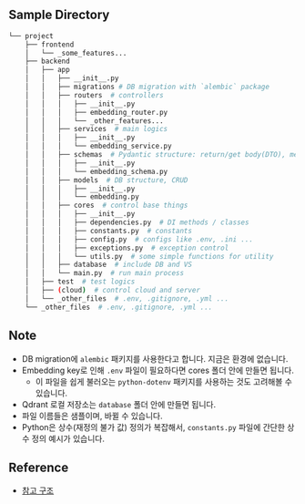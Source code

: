 ## Sample Directory
```bash
└── project
    ├── frontend
    │   └── _some_features...
    ├── backend
    │   ├── app
    │   │   ├── __init__.py
    │   │   ├── migrations # DB migration with `alembic` package
    │   │   ├── routers  # controllers
    │   │   │   ├── __init__.py
    │   │   │   ├── embedding_router.py
    │   │   │   └── _other_features...
    │   │   ├── services  # main logics
    │   │   │   ├── __init__.py
    │   │   │   └── embedding_service.py
    │   │   ├── schemas  # Pydantic structure: return/get body(DTO), metadata ...
    │   │   │   ├── __init__.py
    │   │   │   └── embedding_schema.py
    │   │   ├── models  # DB structure, CRUD
    │   │   │   ├── __init__.py
    │   │   │   └── embedding.py
    │   │   ├── cores  # control base things
    │   │   │   ├── __init__.py
    │   │   │   ├── dependencies.py  # DI methods / classes
    │   │   │   ├── constants.py  # constants
    │   │   │   ├── config.py  # configs like .env, .ini ...
    │   │   │   ├── exceptions.py  # exception control
    │   │   │   └── utils.py  # some simple functions for utility
    │   │   ├── database  # include DB and VS
    │   │   └── main.py  # run main process
    │   ├── test  # test logics
    │   ├── (cloud)  # control cloud and server
    │   └── _other_files  # .env, .gitignore, .yml ...
    └── _other_files  # .env, .gitignore, .yml ...
```

## Note
- DB migration에 `alembic` 패키지를 사용한다고 합니다. 지금은 환경에 없습니다.
- Embedding key로 인해 `.env` 파일이 필요하다면 cores 폴더 안에 만들면 됩니다.
    - 이 파일을 쉽게 불러오는 `python-dotenv` 패키지를 사용하는 것도 고려해볼 수 있습니다.
- Qdrant 로컬 저장소는 `database` 폴더 안에 만들면 됩니다.
- 파일 이름들은 샘플이며, 바뀔 수 있습니다.
- Python은 상수(재정의 불가 값) 정의가 복잡해서, `constants.py` 파일에 간단한 상수 정의 예시가 있습니다.

## Reference
- [참고 구조](https://github.com/tiangolo/full-stack-fastapi-postgresql)
